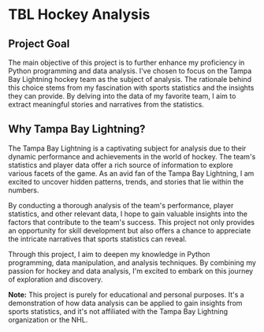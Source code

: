 # TBL Hockey Analysis

## Project Goal

The main objective of this project is to further enhance my proficiency in Python programming and data analysis. I've chosen to focus on the Tampa Bay Lightning hockey team as the subject of analysis. The rationale behind this choice stems from my fascination with sports statistics and the insights they can provide. By delving into the data of my favorite team, I aim to extract meaningful stories and narratives from the statistics.

## Why Tampa Bay Lightning?

The Tampa Bay Lightning is a captivating subject for analysis due to their dynamic performance and achievements in the world of hockey. The team's statistics and player data offer a rich source of information to explore various facets of the game. As an avid fan of the Tampa Bay Lightning, I am excited to uncover hidden patterns, trends, and stories that lie within the numbers.

By conducting a thorough analysis of the team's performance, player statistics, and other relevant data, I hope to gain valuable insights into the factors that contribute to the team's success. This project not only provides an opportunity for skill development but also offers a chance to appreciate the intricate narratives that sports statistics can reveal.

Through this project, I aim to deepen my knowledge in Python programming, data manipulation, and analysis techniques. By combining my passion for hockey and data analysis, I'm excited to embark on this journey of exploration and discovery.

**Note:** This project is purely for educational and personal purposes. It's a demonstration of how data analysis can be applied to gain insights from sports statistics, and it's not affiliated with the Tampa Bay Lightning organization or the NHL.